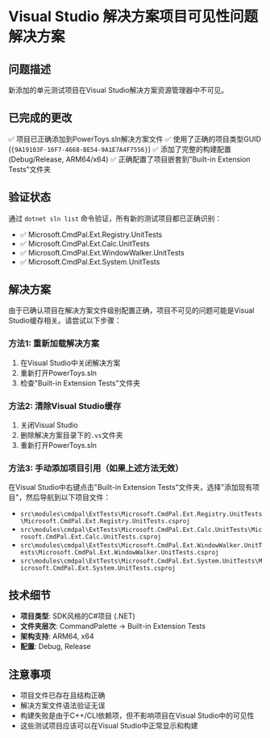 # Visual Studio 解决方案项目可见性问题解决方案

## 问题描述
新添加的单元测试项目在Visual Studio解决方案资源管理器中不可见。

## 已完成的更改
✅ 项目已正确添加到PowerToys.sln解决方案文件
✅ 使用了正确的项目类型GUID (`{9A19103F-16F7-4668-BE54-9A1E7A4F7556}`)
✅ 添加了完整的构建配置 (Debug/Release, ARM64/x64)
✅ 正确配置了项目嵌套到"Built-in Extension Tests"文件夹

## 验证状态
通过 `dotnet sln list` 命令验证，所有新的测试项目都已正确识别：
- ✅ Microsoft.CmdPal.Ext.Registry.UnitTests
- ✅ Microsoft.CmdPal.Ext.Calc.UnitTests  
- ✅ Microsoft.CmdPal.Ext.WindowWalker.UnitTests
- ✅ Microsoft.CmdPal.Ext.System.UnitTests

## 解决方案
由于已确认项目在解决方案文件级别配置正确，项目不可见的问题可能是Visual Studio缓存相关。请尝试以下步骤：

### 方法1: 重新加载解决方案
1. 在Visual Studio中关闭解决方案
2. 重新打开PowerToys.sln
3. 检查"Built-in Extension Tests"文件夹

### 方法2: 清除Visual Studio缓存
1. 关闭Visual Studio
2. 删除解决方案目录下的`.vs`文件夹
3. 重新打开PowerToys.sln

### 方法3: 手动添加项目引用（如果上述方法无效）
在Visual Studio中右键点击"Built-in Extension Tests"文件夹，选择"添加现有项目"，然后导航到以下项目文件：
- `src\modules\cmdpal\ExtTests\Microsoft.CmdPal.Ext.Registry.UnitTests\Microsoft.CmdPal.Ext.Registry.UnitTests.csproj`
- `src\modules\cmdpal\ExtTests\Microsoft.CmdPal.Ext.Calc.UnitTests\Microsoft.CmdPal.Ext.Calc.UnitTests.csproj`
- `src\modules\cmdpal\ExtTests\Microsoft.CmdPal.Ext.WindowWalker.UnitTests\Microsoft.CmdPal.Ext.WindowWalker.UnitTests.csproj`
- `src\modules\cmdpal\ExtTests\Microsoft.CmdPal.Ext.System.UnitTests\Microsoft.CmdPal.Ext.System.UnitTests.csproj`

## 技术细节
- **项目类型**: SDK风格的C#项目 (.NET)
- **文件夹层次**: CommandPalette → Built-in Extension Tests
- **架构支持**: ARM64, x64
- **配置**: Debug, Release

## 注意事项
- 项目文件已存在且结构正确
- 解决方案文件语法验证无误
- 构建失败是由于C++/CLI依赖项，但不影响项目在Visual Studio中的可见性
- 这些测试项目应该可以在Visual Studio中正常显示和构建

